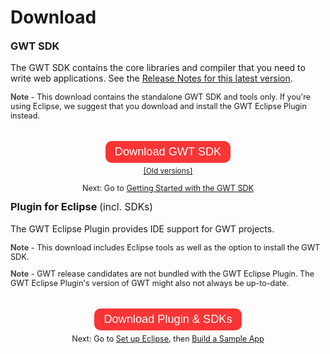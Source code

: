 <style type="text/css">
.download-button {
 -webkit-border-radius: 10px;
   -moz-border-radius: 10px;
   border-radius: 10px;
   background: #f93535;
   color: #fff !important;
   text-decoration: none;
   text-align: center;
   padding: 7px 15px 8px 15px;
   font-size: 1.3em !important;
   white-space: nowrap;
   font-family: "soleil", sans-serif;
}

.download-button:hover {
  background-color: #9c1421;
  
}
.download-block {
  overflow: hidden;
}
.moreinfo {
  margin-top: 40px;
}
.moreinfo, .moreinfo p {
  text-align: center !important;
}

</style>

Download
===

<div class='download-block'>
  <h3 style="margin-top: 0em;">GWT SDK</h3>
  <p>
    The GWT SDK contains the core libraries and compiler that you need to write web applications. See the <a href="release-notes.html#Release_Notes_Current">Release Notes for
      this latest version</a>.
  </p>
  <p style="font-size: 90%;">
    <b style="color: #444;">Note</b> - This download contains the standalone GWT SDK and tools only. If you're using Eclipse, we suggest that you download and install the GWT Eclipse Plugin instead.
  </p>
  <div class='moreinfo'>
    <a class='download-button' href="https://github.com/gwtproject/gwt/releases/download/2.12.1/gwt-2.12.1.zip">Download GWT SDK</a> <br />
    <p style='font-size: 85%;'>
      <a href="versions.html">[Old versions]</a>
    </p>
    <p style='font-size: 90%;'>
      Next: Go to <a href="gettingstarted-v2.html">Getting Started with the GWT SDK</a>
    </p>
  </div>
</div>

<div class='download-block'>
  <h3 style="margin-top: 0em;">
    Plugin for Eclipse <span style="font-weight: normal; font-size: 95%;"> (incl. SDKs)</span>
  </h3>
  <p>The GWT Eclipse Plugin provides IDE support for GWT projects.</p>
  <p style="font-size: 90%;">
    <b style="color: #444;">Note</b> - This download includes Eclipse tools as well as the option to install the GWT SDK.
  </p>
  <p style="margin-top: 0.5em; font-size: 90%">
    <b style="color: #444;">Note</b> - GWT release candidates are not bundled with the GWT Eclipse Plugin. The GWT Eclipse Plugin's version of GWT might also not always be up-to-date.
  </p>
  <div class='moreinfo'>
    <a class='download-button' href="http://gwt-plugins.github.io/documentation/gwt-eclipse-plugin/Download.html">Download Plugin &amp; SDKs</a>
    <p style='font-size: 90%;'>
      Next: Go to <a href="usingeclipse.html">Set up Eclipse</a>, then <a href="gettingstarted-v2.html">Build a Sample App</a>
    </p>
  </div>
</div>

